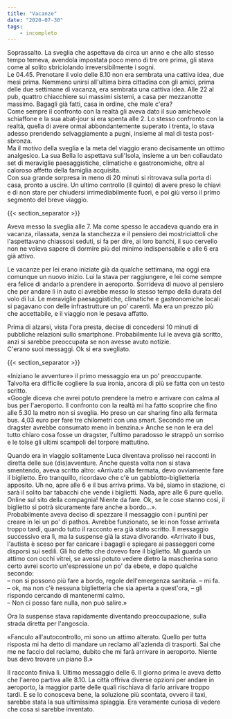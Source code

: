```yaml
---
title: "Vacanze"
date: "2020-07-30"
tags:
    - incompleto
---
```


Soprassalto. La sveglia che aspettava da circa un anno e che allo stesso tempo temeva, avendola impostata poco meno di tre ore prima, gli stava come al solito sbriciolando irreversibilmente i sogni.  
Le 04.45. Prenotare il volo delle 8.10 non era sembrata una cattiva idea, due mesi prima. Nemmeno unirsi all'ultima birra cittadina con gli amici, prima delle due settimane di vacanza, era sembrata una cattiva idea. Alle 22 al pub, quattro chiacchiere sui massimi sistemi, a casa per mezzanotte massimo. Bagagli già fatti, casa in ordine, che male c'era?  
Come sempre il confronto con la realtà gli aveva dato il suo amichevole schiaffone e la sua abat-jour si era spenta alle 2. Lo stesso confronto con la realtà, quella di avere ormai abbondantemente superato i trenta, lo stava adesso prendendo selvaggiamente a pugni, insieme al mal di testa post-sbronza.  
Ma il motivo della sveglia e la meta del viaggio erano decisamente un ottimo analgesico. La sua Bella lo aspettava sull'Isola, insieme a un ben collaudato set di meraviglie paesaggistiche, climatiche e gastronomiche, oltre al caloroso affetto della famiglia acquisita.  
Con sua grande sorpresa in meno di 20 minuti si ritrovava sulla porta di casa, pronto a uscire. Un ultimo controllo (il quinto) di avere preso le chiavi e di non stare per chiudersi irrimediabilmente fuori, e poi giù verso il primo segmento del breve viaggio. 

{{< section_separator >}}

Aveva messo la sveglia alle 7. Ma come spesso le accadeva quando era in vacanza, rilassata, senza la stanchezza e il pensiero dei mostriciattoli che l'aspettavano chiassosi seduti, si fa per dire, ai loro banchi, il suo cervello non ne voleva sapere di dormire più del minimo indispensabile e alle 6 era già attivo.

Le vacanze per lei erano iniziate già da qualche settimana, ma oggi era comunque un nuovo inizio. Lui la stava per raggiungere, e lei come sempre era felice di andarlo a prendere in aeroporto. Sorrideva di nuovo al pensiero che per andare lì in auto ci avrebbe messo lo stesso tempo della durata del volo di lui. Le meraviglie paesaggistiche, climatiche e gastronomiche locali si pagavano con delle infrastrutture un po' carenti. Ma era un prezzo più che accettabile, e il viaggio non le pesava affatto.

Prima di alzarsi, vista l'ora presta, decise di concedersi 10 minuti di pubbliche relazioni sullo smartphone. Probabilmente lui le aveva già scritto, anzi si sarebbe preoccupata se non avesse avuto notizie.  
C'erano suoi messaggi. Ok si era svegliato. 

{{< section_separator >}}

«Iniziano le avventure» il primo messaggio era un po' preoccupante. Talvolta era difficile cogliere la sua ironia, ancora di più se fatta con un testo scritto.  
«Google diceva che avrei potuto prendere la metro e arrivare con calma al bus per l'aeroporto. Il confronto con la realtà mi ha fatto scoprire che fino alle 5.30 la metro non si sveglia. Ho preso un car sharing fino alla fermata bus. 4,03 euro per fare tre chilometri con una smart. Secondo me un dragster avrebbe consumato meno in benzina.» Anche se non le era del tutto chiaro cosa fosse un dragster, l'ultimo paradosso le strappò un sorriso e le tolse gli ultimi scampoli del torpore mattutino.

Quando era in viaggio solitamente Luca diventava prolisso nei racconti in diretta delle sue (dis)avventure. Anche questa volta non si stava smentendo, aveva scritto altro: «Arrivato alla fermata, devo ovviamente fare il biglietto. Ero tranquillo, ricordavo che c'è un gabbiotto-biglietteria apposito. Uh no, apre alle 6 e il bus arriva prima. Va bé, siamo in stazione, ci sarà il solito bar tabacchi che vende i biglietti. Nada, apre alle 6 pure quello. Online sul sito della compagnia! Niente da fare. Ok, se le cose stanno così, il biglietto si potrà sicuramente fare anche a bordo...».  
Probabilmente aveva deciso di spezzare il messaggio con i puntini per creare in lei un po' di pathos. Avrebbe funzionato, se lei non fosse arrivata troppo tardi, quando tutto il racconto era già stato scritto. Il messaggio successivo era lì, ma la suspense già la stava divorando. «Arrivato il bus, l'autista è sceso per far caricare i bagagli e spiegare ai passeggeri come disporsi sui sedili. Gli ho detto che dovevo fare il biglietto. Mi guarda un attimo con occhi vitrei, se avessi potuto vedere dietro la mascherina sono certo avrei scorto un'espressione un po' da ebete, e dopo qualche secondo:  
– non si possono più fare a bordo, regole dell'emergenza sanitaria. – mi fa.  
– ok, ma non c'è nessuna biglietteria che sia aperta a quest'ora, – gli rispondo cercando di mantenermi calmo.  
– Non ci posso fare nulla, non può salire.»

Ora la suspense stava rapidamente diventando preoccupazione, sulla strada diretta per l'angoscia. 

«Fanculo all'autocontrollo, mi sono un attimo alterato. Quello per tutta risposta mi ha detto di mandare un reclamo all'azienda di trasporti. Sai che me ne faccio del reclamo, dubito che mi farà arrivare in aeroporto. Niente bus devo trovare un piano B.»

Il racconto finiva lì. Ultimo messaggio delle 6. Il giorno prima le aveva detto che l'aereo partiva alle 8.10. La città offriva diverse opzioni per andare in aeroporto, la maggior parte delle quali rischiava di farlo arrivare troppo tardi. E se lo conosceva bene, la soluzione più scontata, ovvero il taxi, sarebbe stata la sua ultimissima spiaggia. Era veramente curiosa di vedere che cosa si sarebbe inventato.